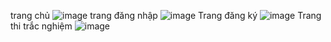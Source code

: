 trang chủ
![image](https://github.com/user-attachments/assets/4ccbaa52-4546-4a91-a569-0ea0365005a1)
trang đăng nhập
![image](https://github.com/user-attachments/assets/89864184-39b9-4357-8374-45a4ec2619ca)
Trang đăng ký
![image](https://github.com/user-attachments/assets/b082b31b-7a2b-427b-b3d6-7059f50bcf44)
Trang thi trắc nghiệm
![image](https://github.com/user-attachments/assets/de7f402a-68bf-48ec-a21d-f99dfb386613)

